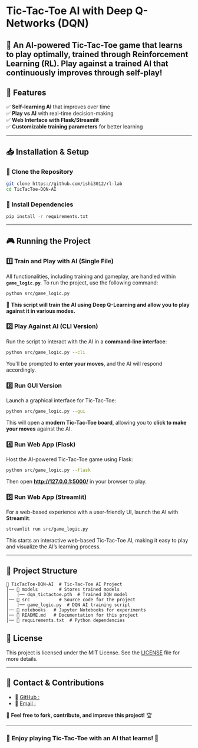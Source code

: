 # Tic-Tac-Toe AI with Deep Q-Networks (DQN)

<!-- 🚀 An AI-powered **Tic-Tac-Toe game** that learns to play optimally using **Deep Q-Networks (DQN)**, trained through **Reinforcement Learning (RL)**. Play against a trained AI that continuously improves through self-play! -->
🚀 An AI-powered **Tic-Tac-Toe game** that learns to play optimally, trained through **Reinforcement Learning (RL)**. Play against a trained AI that continuously improves through self-play! 
---

## 📌 Features
<!-- ✅ **AI-powered Tic-Tac-Toe** with **DQN (Deep Q-Networks)**   -->
✅ **Self-learning AI** that improves over time  
✅ **Play vs AI** with real-time decision-making  
✅ **Web Interface with Flask/Streamlit**  
✅ **Customizable training parameters** for better learning  

---

## 📥 Installation & Setup
### 🔹 Clone the Repository
```bash
git clone https://github.com/ishi3012/rl-lab
cd TicTacToe-DQN-AI
```

### 🔹 Install Dependencies
```bash
pip install -r requirements.txt
```

---

## 🎮 Running the Project

### 1️⃣ Train and Play with AI (Single File)
All functionalities, including training and gameplay, are handled within **`game_logic.py`**. To run the project, use the following command:
```bash
python src/game_logic.py
```
📌 **This script will train the AI using Deep Q-Learning and allow you to play against it in various modes.**

### 2️⃣ Play Against AI (CLI Version)
Run the script to interact with the AI in a **command-line interface**:
```bash
python src/game_logic.py --cli
```
You'll be prompted to **enter your moves**, and the AI will respond accordingly.

### 3️⃣ Run GUI Version
Launch a graphical interface for Tic-Tac-Toe:
```bash
python src/game_logic.py --gui
```
This will open a **modern Tic-Tac-Toe board**, allowing you to **click to make your moves** against the AI.

### 4️⃣ Run Web App (Flask)
Host the AI-powered Tic-Tac-Toe game using Flask:
```bash
python src/game_logic.py --flask
```
Then open **http://127.0.0.1:5000/** in your browser to play.

### 5️⃣ Run Web App (Streamlit)
For a web-based experience with a user-friendly UI, launch the AI with **Streamlit**:
```bash
streamlit run src/game_logic.py
```
This starts an interactive web-based Tic-Tac-Toe AI, making it easy to play and visualize the AI’s learning process.

---





## 📂 Project Structure
```
📂 TicTacToe-DQN-AI  # Tic-Tac-Toe AI Project
│── 📂 models        # Stores trained models
│   │── dqn_tictactoe.pth  # Trained DQN model
│── 📂 src           # Source code for the project
│   │── game_logic.py  # DQN AI training script
│── 📂 notebooks   # Jupyter Notebooks for experiments
│── 📜 README.md   # Documentation for this project
│── 📜 requirements.txt  # Python dependencies
```

<!-- ---

## ⚡ Customization
- Adjust **AI Training Parameters** in `src/train_dqn.py`  
- Modify **GUI Design** in `src/gui_tictactoe.py`  
- Customize **Web Interface** in `src/app.py` (Flask) or `src/streamlit_app.py`  

--- -->

<!-- ## 🚀 Deployment Options
✅ **Flask & Render:** Deploy Tic-Tac-Toe AI using **Flask + Render.com**  
✅ **Streamlit Cloud:** Deploy **Tic-Tac-Toe AI** on **Streamlit Sharing**  
✅ **GitHub Actions:** Automate training updates & deployment  

--- -->

## 📜 License

This project is licensed under the MIT License. See the [LICENSE](./LICENSE) file for more details.

---

## 📩 Contact & Contributions
- 🔗 [GitHub :](https://github.com/ishi3012)
- 📧 [Email :](shilpa.musale02@gmail.com)

🚀 **Feel free to fork, contribute, and improve this project!** 🏆

---

### 🎉 Enjoy playing Tic-Tac-Toe with an AI that learns! 🚀

